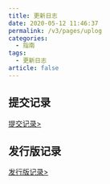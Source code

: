 ```yaml
---
title: 更新日志
date: 2020-05-12 11:46:37
permalink: /v3/pages/uplog
categories: 
  - 指南
tags: 
  - 更新日志
article: false
---
```


## 提交记录
[提交记录>](https://gitee.com/skyselang/yylAdmin/commits/master)

## 发行版记录
[发行版记录>](https://gitee.com/skyselang/yylAdmin/releases)
